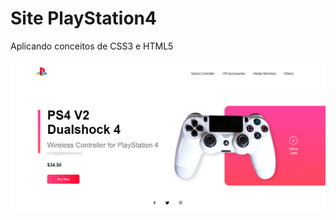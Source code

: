 # Site PlayStation4
Aplicando conceitos de CSS3 e HTML5

<img src="./assets/playstation-apresentation.png">
